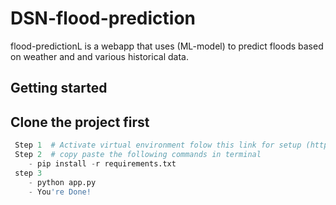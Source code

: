 # DSN-flood-prediction
flood-predictionL is a webapp that uses (ML-model) to predict floods based on weather and and various historical data.

## Getting started
## Clone the project first

```python
 Step 1  # Activate virtual environment folow this link for setup (https://uoa-eresearch.github.io/eresearch-cookbook/recipe/2014/11/26/python-virtual-env/)
 Step 2  # copy paste the following commands in terminal
    - pip install -r requirements.txt
 step 3 
    - python app.py
    - You're Done!
```
